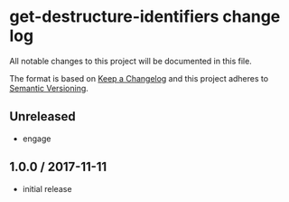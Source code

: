 # get-destructure-identifiers change log

All notable changes to this project will be documented in this file.

The format is based on [Keep a Changelog](http://keepachangelog.com/)
and this project adheres to [Semantic Versioning](http://semver.org/).

## Unreleased

* engage

## 1.0.0 / 2017-11-11

* initial release
